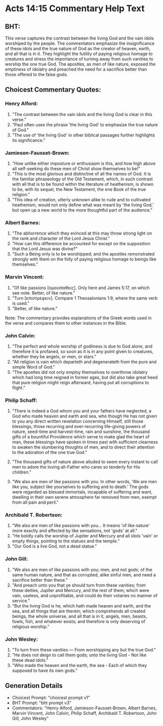 # Acts 14:15 Commentary Help Text

## BHT:
This verse captures the contrast between the living God and the vain idols worshiped by the people. The commentators emphasize the insignificance of these idols and the true nature of God as the creator of heaven, earth, and all that is in it. They highlight the futility of paying religious homage to creatures and stress the importance of turning away from such vanities to worship the one true God. The apostles, as men of like nature, exposed the emptiness of idolatry and preached the need for a sacrifice better than those offered to the false gods.

## Choicest Commentary Quotes:
### Henry Alford:
1. "The contrast between the vain idols and the living God is clear in this verse." 
2. "Paul often uses the phrase 'the living God' to emphasize the true nature of God." 
3. "The use of 'the living God' in other biblical passages further highlights its significance."

### Jamieson-Fausset-Brown:
1. "How unlike either imposture or enthusiasm is this, and how high above all self-seeking do these men of Christ show themselves to be!"
2. "This is the most glorious and distinctive of all the names of God. It is the familiar phraseology of the Old Testament, which, in such contrast with all that is to be found within the literature of heathenism, is shown to be, with its sequel, the New Testament, the one Book of the true religion."
3. "This idea of creation, utterly unknown alike to rude and to cultivated heathenism, would not only define what was meant by 'the living God,' but open up a new world to the more thoughtful part of the audience."

### Albert Barnes:
1. "The abhorrence which they evinced at this may throw strong light on the rank and character of the Lord Jesus Christ."
2. "How can this difference be accounted for except on the supposition that the Lord Jesus was divine?"
3. "Such a Being only is to be worshipped; and the apostles remonstrated strongly with them on the folly of paying religious homage to beings like themselves."

### Marvin Vincent:
1. "Of like passions [ομοιοπαθεις]. Only here and James 5:17, on which see note. Better, of like nature."
2. "Turn [επιστρεφειν]. Compare 1 Thessalonians 1:9, where the same verb is used."
3. "Better, of like nature."

Note: The commentary provides explanations of the Greek words used in the verse and compares them to other instances in the Bible.

### John Calvin:
1. "The perfect and whole worship of godliness is due to God alone, and therefore it is profaned, so soon as it is in any point given to creatures, whether they be angels, or men, or stars."
2. "All religion is vain which departeth and degenerateth from the pure and simple Word of God."
3. "The apostles did not only employ themselves to overthrow idolatry which had long time reigned in former ages, but did also take great heed that pure religion might reign afterward, having put all corruptions to flight."

### Philip Schaff:
1. "There is indeed a God whom you and your fathers have neglected, a God who made heaven and earth and sea, who though He has not given to you any direct written revelation concerning Himself, still those blessings, those recurring and ever-recurring life-giving powers of nature, seed-time and harvest-time, rain and sunshine, the thousand gifts of a bountiful Providence which serve to make glad the heart of man, these blessings have spoken in times past with sufficient clearness to awaken the slumbering thoughts of men, and to direct their attention to the adoration of the one true God." 

2. "The thousand gifts of nature above alluded to seem every instant to call men to adore the loving all-Father who cares so tenderly for His children."

3. "We also are men of like passions with you. In other words, 'We are men like you, subject like yourselves to suffering and to death.' The gods were regarded as blessed immortals, incapable of suffering and want, dwelling in their own serene atmosphere far removed from men, exempt from all pain and peril."

### Archibald T. Robertson:
1. "We also are men of like passions with you... It means 'of like nature' more exactly and affected by like sensations, not 'gods' at all." 
2. "He boldly calls the worship of Jupiter and Mercury and all idols 'vain' or empty things, pointing to the statues and the temple." 
3. "Our God is a live God, not a dead statue."

### John Gill:
1. "We also are men of like passions with you; men, and not gods; of the same human nature, and that as corrupted, alike sinful men, and need a sacrifice better than these."
2. "And preach unto you that ye should turn from these vanities; from these deities, Jupiter and Mercury, and the rest of them; which were vain, useless, and unprofitable, and could do their votaries no manner of service."
3. "But the living God is he, which hath made heaven and earth, and the sea, and all things that are therein; which comprehends all created beings, the whole universe, and all that is in it, angels, men, beasts, fowls, fish, and whatever exists; and therefore is only deserving of religious worship."

### John Wesley:
1. "To turn from these vanities — From worshipping any but the true God."
2. "He does not deign to call them gods; unto the living God - Not like these dead idols."
3. "Who made the heaven and the earth, the sea - Each of which they supposed to have its own gods."


## Generation Details
- Choicest Prompt: "choicest prompt v1"
- BHT Prompt: "bht prompt v3"
- Commentators: "Henry Alford, Jamieson-Fausset-Brown, Albert Barnes, Marvin Vincent, John Calvin, Philip Schaff, Archibald T. Robertson, John Gill, John Wesley"
